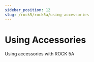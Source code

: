 ```yaml
---
sidebar_position: 12
slug: /rock5/rock5a/using-accessories
---
```


# Using Accessories

Using accessories with ROCK 5A

<DocCardList />
